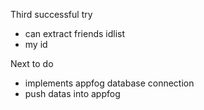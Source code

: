Third successful try
  - can extract friends idlist
  - my id 
  
Next to do
  - implements appfog database connection
  - push datas into appfog
  
